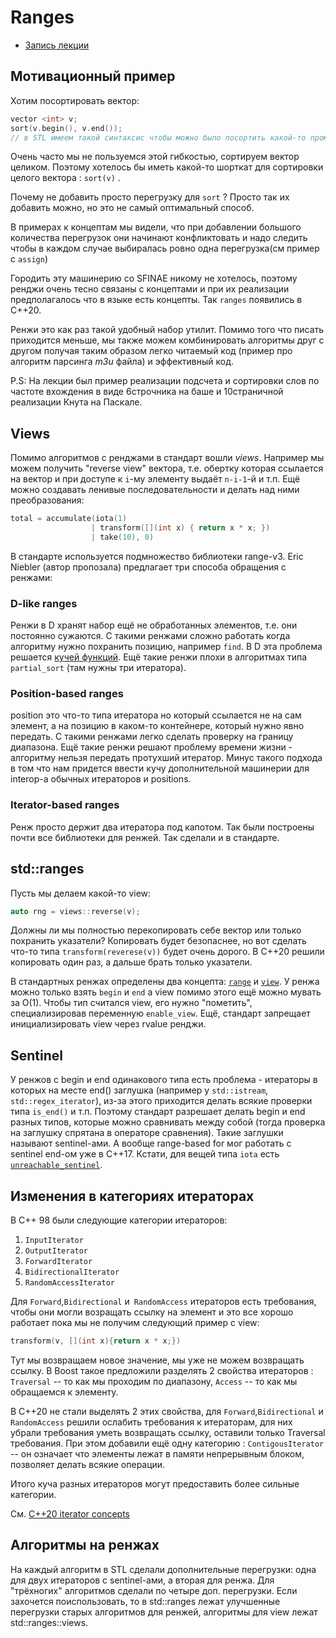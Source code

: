 # Ranges

- [Запись лекции](https://youtu.be/l9RHsi9tFtE)

## Мотивационный пример
Хотим посортировать вектор:
```c++
vector <int> v;
sort(v.begin(), v.end());
// в STL имеем такой синтаксис чтобы можно было посортить какой-то промежуток
```
Очень часто мы не пользуемся этой гибкостью, сортируем вектор целиком. Поэтому хотелось бы иметь какой-то шорткат для сортировки целого вектора : ```sort(v)``` .

Почему не добавить просто перегрузку для ```sort``` ?  Просто так их добавить можно, но это не самый оптимальный способ.

В примерах к концептам мы видели, что при добавлении большого количества перегрузок они начинают конфликтовать и надо следить чтобы в каждом случае выбиралась ровно одна перегрузка(см пример с ```assign```)

Городить эту машинерию со SFINAE никому не хотелось, поэтому ренджи очень тесно связаны с концептами и при их реализации предполагалось что в языке есть концепты. Так ```ranges``` появились в C++20.

Ренжи это как раз такой удобный набор утилит. Помимо того что писать приходится меньше, мы также можем комбинировать алгоритмы друг с другом получая таким образом легко читаемый код (пример про алгоритм парсинга *m3u* файла) и эффективный код. 

P.S: На лекции был пример реализации подсчета и сортировки слов по частоте вхождения в виде 6строчника на баше и 10страничной реализации Кнута на Паскале.

## Views
Помимо алгоритмов с ренджами в стандарт вошли *views*. Например мы можем
получить "reverse view" вектора, т.е. обертку которая ссылается на вектор и при
доступе к `i`-му элементу выдаёт `n-i-1`-й и т.п. Ещё можно создавать ленивые
последовательности и делать над ними преобразования:
```c++
total = accumulate(iota(1)
                  | transform([](int x) { return x * x; })
                  | take(10), 0)
```
В стандарте используется подмножество библиотеки range-v3.
Eric Niebler (автор пропозала) предлагает три способа обращения с ренжами:

### D-like ranges
Ренжи в D хранят набор ещё не обработанных элементов, т.е. они постоянно
сужаются. С такими ренжами сложно работать когда алгоритму нужно похранить
позицию, например `find`. В D эта проблема решается [кучей
функций](https://dlang.org/phobos/std_algorithm_searching.html#.findSplit).
Ещё такие ренжи плохи в алгоритмах типа `partial_sort` (там нужны три
итератора).

### Position-based ranges
position это что-то типа итератора но который ссылается не на сам элемент, а на
позицию в каком-то контейнере, который нужно явно передать. С такими ренжами
легко сделать проверку на границу диапазона. Ещё такие ренжи решают проблему
времени жизни - алгоритму нельзя передать протухший итератор. Минус такого
подхода в том что нам придется ввести кучу дополнительной машинерии для
interop-а обычных итераторов и positions.

### Iterator-based ranges
Ренж просто держит два итератора под капотом. Так были построены почти все
библиотеки для ренжей. Так сделали и в стандарте.

## std::ranges
Пусть мы делаем какой-то view:
```c++
auto rng = views::reverse(v);
```
Должны ли мы полностью перекопировать себе вектор или только похранить
указатели? Копировать будет безопаснее, но вот сделать что-то типа
`transform(reverese(v))` будет очень дорого. В C++20 решили копировать один раз,
а дальше брать только указатели.

В стандартных ренжах определены два концепта:
[`range`](https://en.cppreference.com/w/cpp/ranges/range) и
[`view`](https://en.cppreference.com/w/cpp/ranges/view). У ренжа можно только
взять `begin` и `end` а view помимо этого ещё можно мувать за O(1). Чтобы тип
считался view, его нужно "пометить", специализировав переменную `enable_view`.
Ещё, стандарт запрещает инициализировать view через rvalue ренджи.

## Sentinel
У ренжов с begin и end одинакового типа есть проблема - итераторы в которых на
месте end() заглушка (например у `std::istream`, `std::regex_iterator`), из-за
этого приходится делать всякие проверки типа `is_end()` и т.п. Поэтому стандарт
разрешает делать begin и end разных типов, которые можно сравнивать между собой
(тогда проверка на заглушку спрятана в операторе сравнения). Такие заглушки
называют sentinel-ами. А вообще range-based for мог работать с sentinel end-ом
уже в С++17. Кстати, для вещей типа `iota` есть
[`unreachable_sentinel`](https://en.cppreference.com/w/cpp/iterator/unreachable_sentinel_t).

## Изменения в категориях итераторах

В С++ 98 были следующие категории итераторов: 

1. ```InputIterator```
2. ```OutputIterator```
3. ```ForwardIterator```
4. ```BidirectionalIterator```
5. ```RandomAccessIterator```

Для ```Forward```,```Bidirectional``` и``` RandomAccess``` итераторов есть требования, чтобы они могли возращать ссылку на элемент и это все хорошо работает пока мы не получим следующий пример с view:

```c++
transform(v, [](int x){return x * x;})
```

Тут мы возвращаем новое значение, мы уже не можем возвращать ссылку. В Boost такое предложили разделять 2 свойства итераторов : ```Traversal``` -- то как мы проходим по диапазону, ```Access``` -- то как мы обращаемся к элементу.

В С++20 не стали выделять 2 этих свойства, для ```Forward```,```Bidirectional``` и``` RandomAccess``` решили ослабить требования к итераторам, для них убрали требования уметь возвращать ссылку, оставили только Traversal требования. При этом добавили ещё одну категорию : ```ContigousIterator``` -- он означает что элементы лежат в памяти непрерывным блоком, позволяет делать всякие операции.

Итого куча разных итераторов могут предоставить более сильные категории.

См. [C++20 iterator concepts](https://en.cppreference.com/w/cpp/iterator)

## Алгоритмы на ренжах
На каждый алгоритм в STL сделали дополнительные перегрузки: одна для
двух итераторов с sentinel-ами, а вторая для ренжа. Для "трёхногих" алгоритмов
сделали по четыре доп. перегрузки.
Если захочется поиспользовать, то в std::ranges лежат улучшенные перегрузки
старых алгоритмов для ренжей, алгоритмы для view лежат std::ranges::views.

